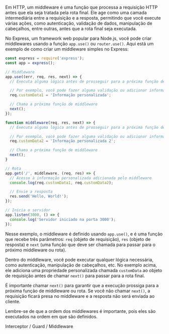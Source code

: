 Em HTTP, um middleware é uma função que processa a requisição HTTP antes que ela seja tratada pela rota final. Ele age como uma camada intermediária entre a requisição e a resposta, permitindo que você execute várias ações, como autenticação, validação de dados, manipulação de cabeçalhos, entre outras, antes que a rota final seja executada.

No Express, um framework web popular para Node.js, você pode criar middlewares usando a função `app.use()` ou `router.use()`. Aqui está um exemplo de como criar um middleware simples no Express:

```javascript
const express = require('express');
const app = express();

// Middleware
app.use((err, req, res, next) => {
  // Executa alguma lógica antes de prosseguir para a próxima função de middleware ou rota

  // Por exemplo, você pode fazer alguma validação ou adicionar informações à requisição
  req.customData1 = 'Informação personalizada';

  // Chama a próxima função de middleware
  next();
});

function middleware(req, res, next) => {
  // Executa alguma lógica antes de prosseguir para a próxima função de middleware ou rota

  // Por exemplo, você pode fazer alguma validação ou adicionar informações à requisição
  req.customData2 = 'Informação personalizada 2';

  // Chama a próxima função de middleware
  next();
}

// Rota
app.get('/', middleware, (req, res) => {
  // Acesso à informação personalizada adicionada pelo middleware
  console.log(req.customData1, req.customData2);

  // Envie a resposta
  res.send('Hello, World!');
});

// Inicia o servidor
app.listen(3000, () => {
  console.log('Servidor iniciado na porta 3000');
});
```

Nesse exemplo, o middleware é definido usando `app.use()`, e é uma função que recebe três parâmetros: `req` (objeto de requisição), `res` (objeto de resposta) e `next` (uma função que deve ser chamada para passar para o próximo middleware ou rota). 

Dentro do middleware, você pode executar qualquer lógica necessária, como autenticação, manipulação de cabeçalhos, etc. No exemplo acima, ele adiciona uma propriedade personalizada chamada `customData` ao objeto de requisição antes de chamar `next()` para passar para a rota final.

É importante chamar `next()` para garantir que a execução prossiga para a próxima função de middleware ou rota. Se você não chamar `next()`, a requisição ficará presa no middleware e a resposta não será enviada ao cliente.

Lembre-se de que a ordem dos middlewares é importante, pois eles são executados na ordem em que são definidos.


Interceptor / Guard / Middleware